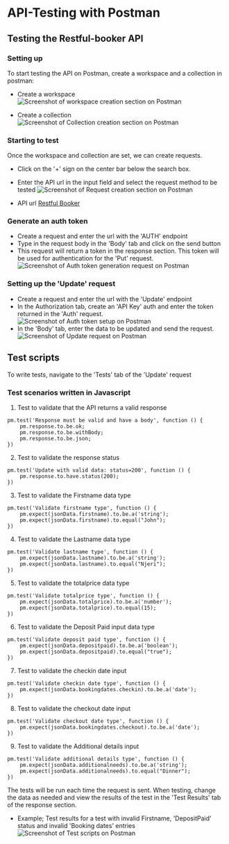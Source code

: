 # API-Testing with Postman
## Testing the Restful-booker API
### Setting up
To start testing the API on Postman, create a workspace and a collection in postman:
- Create a workspace
![Screenshot of workspace creation section on Postman](https://github.com/LenaBett/Postman-scripting/blob/main/images/Workspace.png)

- Create a collection
![Screenshot of Collection creation section on Postman](https://github.com/LenaBett/Postman-scripting/blob/main/images/Create%20collection.png)

### Starting to test
Once the workspace and collection are set, we can create requests. 

- Click on the '+' sign on the center bar below the search box.
- Enter the API url in the input field and select the request method to be tested
![Screenshot of Request creation section on Postman](https://github.com/LenaBett/Postman-scripting/blob/main/images/Create%20collection.png?raw=true)

- API url [Restful Booker](https://restful-booker.herokuapp.com/apidoc/index.html)

### Generate an auth token
- Create a request and enter the url with the 'AUTH' endpoint
- Type in the request body in the 'Body' tab and click on the send button 
- This request will return a token in the response section. This token will be used for authentication for the 'Put' request.
![Screenshot of Auth token generation request on Postman](https://github.com/LenaBett/Postman-scripting/blob/main/images/AuthRequest.png?raw=true)

### Setting up the 'Update' request
- Create a request and enter the url with the 'Update' endpoint
- In the Authorization tab, create an 'API Key' auth and enter the token returned in the 'Auth' request.
![Screenshot of Auth token setup on Postman](https://github.com/LenaBett/Postman-scripting/blob/main/images/TokenSetup.png?raw=true)
- In the 'Body' tab, enter the data to be updated and send the request.
![Screenshot of Update request on Postman](https://github.com/LenaBett/Postman-scripting/blob/main/images/UpdateData.png?raw=true)

## Test scripts
To write tests, navigate to the 'Tests' tab of the 'Update' request

### Test scenarios written in Javascript
1. Test to validate that the API returns a valid response
```
pm.test('Response must be valid and have a body', function () {
    pm.response.to.be.ok;
    pm.response.to.be.withBody;
    pm.response.to.be.json;
})
```

2. Test to validate the response status
```
pm.test('Update with valid data: status=200', function () {
    pm.response.to.have.status(200);
})
```
3. Test to validate the Firstname data type
```
pm.test('Validate firstname type', function () {
    pm.expect(jsonData.firstname).to.be.a('string');
    pm.expect(jsonData.firstname).to.equal("John");
})
```
4. Test to validate the Lastname data type
```
pm.test('Validate lastname type', function () {
    pm.expect(jsonData.lastname).to.be.a('string');
    pm.expect(jsonData.lastname).to.equal("Njeri");
})

```
5. Test to validate the totalprice data type
```
pm.test('Validate totalprice type', function () {
    pm.expect(jsonData.totalprice).to.be.a('number');
    pm.expect(jsonData.totalprice).to.equal(15);
})
```
6. Test to validate the Deposit Paid input data type
```
pm.test('Validate deposit paid type', function () {
    pm.expect(jsonData.depositpaid).to.be.a('boolean');
    pm.expect(jsonData.depositpaid).to.equal("true");
})

```
7. Test to validate the checkin date input 
```
pm.test('Validate checkin date type', function () {
    pm.expect(jsonData.bookingdates.checkin).to.be.a('date');
})
```
8. Test to validate the checkout date input 
```
pm.test('Validate checkout date type', function () {
    pm.expect(jsonData.bookingdates.checkout).to.be.a('date');
})
```
9. Test to validate the Additional details input
```
pm.test('Validate additional details type', function () {
    pm.expect(jsonData.additionalneeds).to.be.a('string');
    pm.expect(jsonData.additionalneeds).to.equal("Dinner");
})
```
The tests will be run each time the request is sent.
When testing, change the data as needed and view the results of the test in the 'Test Results' tab of the response section.

- Example;
Test results for a test with invalid Firstname, 'DepositPaid' status and invalid 'Booking dates' entries
![Screenshot of Test scripts on Postman](https://github.com/LenaBett/Postman-scripting/blob/main/images/TestResults.png?raw=true)
